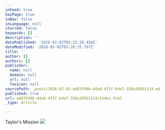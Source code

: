 ```yaml
---
inFeed: true
hasPage: true
inNav: false
inLanguage: null
starred: false
keywords: []
description: ''
datePublished: '2016-02-02T03:22:20.450Z'
dateModified: '2016-02-02T03:20:15.797Z'
title: ''
author: []
authors: []
publisher:
  name: null
  domain: null
  url: null
  favicon: null
sourcePath: _posts/2016-02-02-ad83fd9b-44a8-4f2f-b4e7-320a105b1114.md
published: true
url: ad83fd9b-44a8-4f2f-b4e7-320a105b1114/index.html
_type: Article

---
```

Taylor's Mission
![](https://the-grid-user-content.s3-us-west-2.amazonaws.com/9027bea5-7a14-40df-a3be-59d855f68a77.jpg)